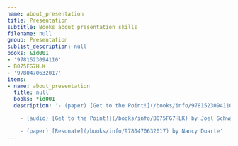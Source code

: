 ```yaml
---
name: about_presentation
title: Presentation
subtitle: Books about presentation skills
filename: null
group: Presentation
sublist_description: null
books: &id001
- '9781523094110'
- B075FG7HLK
- '9780470632017'
items:
- name: about_presentation
  title: null
  books: *id001
  description: '- (paper) [Get to the Point!](/books/info/9781523094110) by Joel Schwartzberg

    - (audio) [Get to the Point!](/books/info/B075FG7HLK) by Joel Schwartzberg

    - (paper) [Resonate](/books/info/9780470632017) by Nancy Duarte'
---
```



